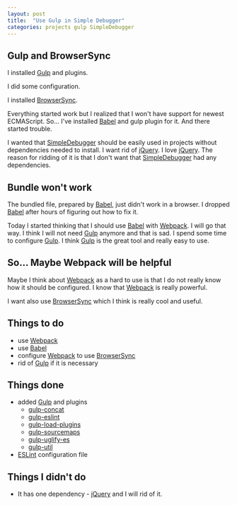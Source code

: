 ```yaml
---
layout: post
title:  "Use Gulp in Simple Debugger"
categories: projects gulp SimpleDebugger
---
```


## Gulp and BrowserSync

I installed [Gulp] and plugins.

I did some configuration.

I installed [BrowserSync].

Everything started work but I realized that I won't have support for newest ECMAScript. So... I've installed [Babel] and gulp plugin for it. And there started trouble.

I wanted that [SimpleDebugger] should be easily used in projects without dependencies needed to install. I want rid of [jQuery]. I love [jQuery]. The reason for ridding of it is that I don't want that [SimpleDebugger] had any dependencies.

## Bundle won't work

The bundled file, prepared by [Babel], just didn't work in a browser. I dropped [Babel] after hours of figuring out how to fix it.

Today I started thinking that I should use [Babel] with [Webpack]. I will go that way. I think I will not need [Gulp] anymore and that is sad. I spend some time to configure [Gulp]. I think [Gulp] is the great tool and really easy to use.

## So... Maybe Webpack will be helpful

Maybe I think about [Webpack] as a hard to use is that I do not really know how it should be configured. I know that [Webpack] is really powerful.

I want also use [BrowserSync] which I think is really cool and useful.

## Things to do

- use [Webpack]
- use [Babel]
- configure [Webpack] to use [BrowserSync]
- rid of [Gulp] if it is necessary

## Things done

- added [Gulp] and plugins
  - [gulp-concat]
  - [gulp-eslint]
  - [gulp-load-plugins]
  - [gulp-sourcemaps]
  - [gulp-uglify-es]
  - [gulp-util]
- [ESLint] configuration file

## Things I didn't do

- It has one dependency - [jQuery] and I will rid of it.

[SimpleDebugger]: https://github.com/th3mon/SimpleDebugger
[Babel]: https://babeljs.io/
[jQuery]: https://jquery.com/
[Webpack]: https://webpack.github.io/
[Gulp]: https://gulpjs.com/
[BrowserSync]: https://www.browsersync.io/
[gulp-concat]: https://github.com/contra/gulp-concat
[gulp-eslint]: https://github.com/adametry/gulp-eslint
[gulp-load-plugins]: https://github.com/jackfranklin/gulp-load-plugins
[gulp-sourcemaps]: https://github.com/gulp-sourcemaps/gulp-sourcemaps
[gulp-uglify-es]: https://github.com/zgwit/gulp-uglify-es
[gulp-util]: https://github.com/gulpjs/gulp-util
[ESLint]: https://eslint.org/
